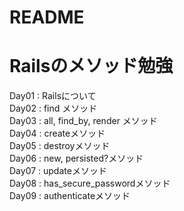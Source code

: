 # README
<h1>Railsのメソッド勉強</h1>

Day01 : Railsについて<br>
Day02 : find メソッド<br>
Day03 : all, find_by, render メソッド<br>
Day04 : createメソッド<br>
Day05 : destroyメソッド<br>
Day06 : new, persisted?メソッド<br>
Day07 : updateメソッド<br>
Day08 : has_secure_passwordメソッド<br>
Day09 : authenticateメソッド<br>

